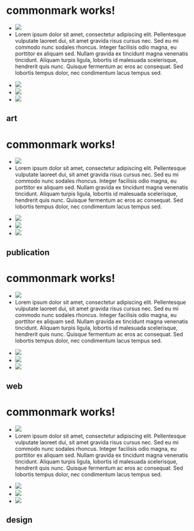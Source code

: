 <div class="article">

# commonmark works!
* ![](images/thesis_over.jpg)
* Lorem ipsum dolor sit amet, consectetur adipiscing elit. Pellentesque vulputate laoreet dui, sit amet gravida risus cursus nec. Sed eu mi commodo nunc sodales rhoncus. Integer facilisis odio magna, eu porttitor ex aliquam sed. Nullam gravida ex tincidunt magna venenatis tincidunt. Aliquam turpis ligula, lobortis id malesuada scelerisque, hendrerit quis nunc. Quisque fermentum ac eros ac consequat. Sed lobortis tempus dolor, nec condimentum lacus tempus sed.

<!--secondary images-->

* ![](images/thesis_detail.jpg) 
* ![](images/thesis_detail.jpg)
* ![](images/thesis_detail.jpg)

<!--put category tag here-->

## art

</div>
<div class="article">

# commonmark works!
* ![](images/thesis_over.jpg)
* Lorem ipsum dolor sit amet, consectetur adipiscing elit. Pellentesque vulputate laoreet dui, sit amet gravida risus cursus nec. Sed eu mi commodo nunc sodales rhoncus. Integer facilisis odio magna, eu porttitor ex aliquam sed. Nullam gravida ex tincidunt magna venenatis tincidunt. Aliquam turpis ligula, lobortis id malesuada scelerisque, hendrerit quis nunc. Quisque fermentum ac eros ac consequat. Sed lobortis tempus dolor, nec condimentum lacus tempus sed.

<!--secondary images-->

* ![](images/thesis_detail.jpg) 
* ![](images/thesis_detail.jpg)
* ![](images/thesis_detail.jpg)

<!--put category tag here-->

## publication

</div>
<div class="article">

# commonmark works!
* ![](images/thesis_over.jpg)
* Lorem ipsum dolor sit amet, consectetur adipiscing elit. Pellentesque vulputate laoreet dui, sit amet gravida risus cursus nec. Sed eu mi commodo nunc sodales rhoncus. Integer facilisis odio magna, eu porttitor ex aliquam sed. Nullam gravida ex tincidunt magna venenatis tincidunt. Aliquam turpis ligula, lobortis id malesuada scelerisque, hendrerit quis nunc. Quisque fermentum ac eros ac consequat. Sed lobortis tempus dolor, nec condimentum lacus tempus sed.

<!--secondary images-->

* ![](images/thesis_detail.jpg) 
* ![](images/thesis_detail.jpg)
* ![](images/thesis_detail.jpg)

<!--put category tag here-->

## web

</div>
<div class="article">

# commonmark works!
* ![](images/thesis_over.jpg)
* Lorem ipsum dolor sit amet, consectetur adipiscing elit. Pellentesque vulputate laoreet dui, sit amet gravida risus cursus nec. Sed eu mi commodo nunc sodales rhoncus. Integer facilisis odio magna, eu porttitor ex aliquam sed. Nullam gravida ex tincidunt magna venenatis tincidunt. Aliquam turpis ligula, lobortis id malesuada scelerisque, hendrerit quis nunc. Quisque fermentum ac eros ac consequat. Sed lobortis tempus dolor, nec condimentum lacus tempus sed.

<!--secondary images-->

* ![](images/thesis_detail.jpg) 
* ![](images/thesis_detail.jpg)
* ![](images/thesis_detail.jpg)

<!--put category tag here-->

## design

</div>